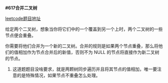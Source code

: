 **#617合并二叉树**

[leetcode题目地址](https://leetcode-cn.com/problems/merge-two-binary-trees/)

给定两个二叉树，想象当你将它们中的一个覆盖到另一个上时，两个二叉树的一些节点便会重叠。

你需要将他们合并为一个新的二叉树。合并的规则是如果两个节点重叠，那么将他们的值相加作为节点合并后的新值，否则不为 NULL 的节点将直接作为新二叉树的节点。

1. 这道题题目没啥要求，就是两颗树同步遍历并且将其节点的值相加，唯一要注意的是特殊情况，如果节点不重叠怎么处理。



